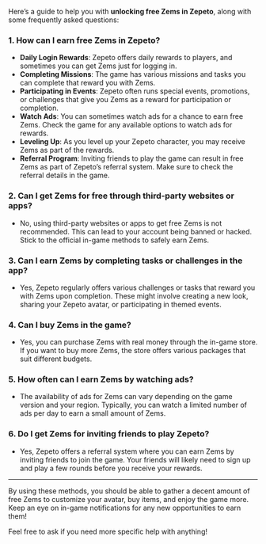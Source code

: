 <p>Here&rsquo;s a guide to help you with <strong>unlocking free Zems in Zepeto</strong>, along with some frequently asked questions:</p>
<h3>1. <strong>How can I earn free Zems in Zepeto?</strong></h3>
<ul>
<li><strong>Daily Login Rewards</strong>: Zepeto offers daily rewards to players, and sometimes you can get Zems just for logging in.</li>
<li><strong>Completing Missions</strong>: The game has various missions and tasks you can complete that reward you with Zems.</li>
<li><strong>Participating in Events</strong>: Zepeto often runs special events, promotions, or challenges that give you Zems as a reward for participation or completion.</li>
<li><strong>Watch Ads</strong>: You can sometimes watch ads for a chance to earn free Zems. Check the game for any available options to watch ads for rewards.</li>
<li><strong>Leveling Up</strong>: As you level up your Zepeto character, you may receive Zems as part of the rewards.</li>
<li><strong>Referral Program</strong>: Inviting friends to play the game can result in free Zems as part of Zepeto&rsquo;s referral system. Make sure to check the referral details in the game.</li>
</ul>
<h3>2. <strong>Can I get Zems for free through third-party websites or apps?</strong></h3>
<ul>
<li>No, using third-party websites or apps to get free Zems is not recommended. This can lead to your account being banned or hacked. Stick to the official in-game methods to safely earn Zems.</li>
</ul>
<h3>3. <strong>Can I earn Zems by completing tasks or challenges in the app?</strong></h3>
<ul>
<li>Yes, Zepeto regularly offers various challenges or tasks that reward you with Zems upon completion. These might involve creating a new look, sharing your Zepeto avatar, or participating in themed events.</li>
</ul>
<h3>4. <strong>Can I buy Zems in the game?</strong></h3>
<ul>
<li>Yes, you can purchase Zems with real money through the in-game store. If you want to buy more Zems, the store offers various packages that suit different budgets.</li>
</ul>
<h3>5. <strong>How often can I earn Zems by watching ads?</strong></h3>
<ul>
<li>The availability of ads for Zems can vary depending on the game version and your region. Typically, you can watch a limited number of ads per day to earn a small amount of Zems.</li>
</ul>
<h3>6. <strong>Do I get Zems for inviting friends to play Zepeto?</strong></h3>
<ul>
<li>Yes, Zepeto offers a referral system where you can earn Zems by inviting friends to join the game. Your friends will likely need to sign up and play a few rounds before you receive your rewards.</li>
</ul>
<hr />
<p>By using these methods, you should be able to gather a decent amount of free Zems to customize your avatar, buy items, and enjoy the game more. Keep an eye on in-game notifications for any new opportunities to earn them!</p>
<p>Feel free to ask if you need more specific help with anything!</p>
